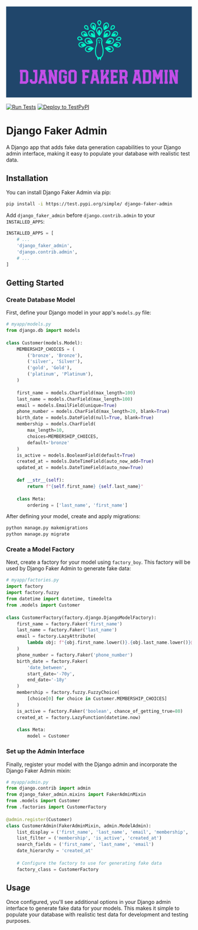 ![Alt text](assets/logo.png)

[![Run Tests](https://github.com/mohamedgamalmoha/django_faker_admin/actions/workflows/run_tests.yml/badge.svg)](https://github.com/mohamedgamalmoha/django_faker_admin/actions/workflows/run_tests.yml)
[![Deploy to TestPyPI](https://github.com/mohamedgamalmoha/django_faker_admin/actions/workflows/deploy_pypi.yml/badge.svg)](https://github.com/mohamedgamalmoha/django_faker_admin/actions/workflows/deploy_pypi.yml)

# Django Faker Admin

A Django app that adds fake data generation capabilities to your Django admin interface, making it easy to populate your database with realistic test data.

## Installation

You can install Django Faker Admin via pip:

```bash
pip install -i https://test.pypi.org/simple/ django-faker-admin
```

Add `django_faker_admin` before `django.contrib.admin` to your `INSTALLED_APPS`:

```python
INSTALLED_APPS = [
    # ...
    'django_faker_admin',
    'django.contrib.admin',
    # ...
]
```

## Getting Started

### Create Database Model

First, define your Django model in your app's `models.py` file:

```python
# myapp/models.py
from django.db import models

class Customer(models.Model):
    MEMBERSHIP_CHOICES = (
        ('bronze', 'Bronze'),
        ('silver', 'Silver'),
        ('gold', 'Gold'),
        ('platinum', 'Platinum'),
    )

    first_name = models.CharField(max_length=100)
    last_name = models.CharField(max_length=100)
    email = models.EmailField(unique=True)
    phone_number = models.CharField(max_length=20, blank=True)
    birth_date = models.DateField(null=True, blank=True)
    membership = models.CharField(
        max_length=10,
        choices=MEMBERSHIP_CHOICES,
        default='bronze'
    )
    is_active = models.BooleanField(default=True)
    created_at = models.DateTimeField(auto_now_add=True)
    updated_at = models.DateTimeField(auto_now=True)

    def __str__(self):
        return f"{self.first_name} {self.last_name}"

    class Meta:
        ordering = ['last_name', 'first_name']
```

After defining your model, create and apply migrations:

```bash
python manage.py makemigrations
python manage.py migrate
```

### Create a Model Factory

Next, create a factory for your model using `factory_boy`. This factory will be used by Django Faker Admin to generate fake data:

```python
# myapp/factories.py
import factory
import factory.fuzzy
from datetime import datetime, timedelta
from .models import Customer

class CustomerFactory(factory.django.DjangoModelFactory):
    first_name = factory.Faker('first_name')
    last_name = factory.Faker('last_name')
    email = factory.LazyAttribute(
        lambda obj: f"{obj.first_name.lower()}.{obj.last_name.lower()}@example.com"
    )
    phone_number = factory.Faker('phone_number')
    birth_date = factory.Faker(
        'date_between',
        start_date='-70y',
        end_date='-18y'
    )
    membership = factory.fuzzy.FuzzyChoice(
        [choice[0] for choice in Customer.MEMBERSHIP_CHOICES]
    )
    is_active = factory.Faker('boolean', chance_of_getting_true=80)
    created_at = factory.LazyFunction(datetime.now)

    class Meta:
        model = Customer
```

### Set up the Admin Interface

Finally, register your model with the Django admin and incorporate the Django Faker Admin mixin:

```python
# myapp/admin.py
from django.contrib import admin
from django_faker_admin.mixins import FakerAdminMixin
from .models import Customer
from .factories import CustomerFactory

@admin.register(Customer)
class CustomerAdmin(FakerAdminMixin, admin.ModelAdmin):
    list_display = ('first_name', 'last_name', 'email', 'membership', 'is_active', 'created_at')
    list_filter = ('membership', 'is_active', 'created_at')
    search_fields = ('first_name', 'last_name', 'email')
    date_hierarchy = 'created_at'

    # Configure the factory to use for generating fake data
    factory_class = CustomerFactory
```

## Usage

Once configured, you'll see additional options in your Django admin interface to generate fake data for your models. 
This makes it simple to populate your database with realistic test data for development and testing purposes.